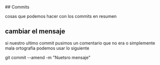 ## Commits

cosas que podemos hacer con los commits en resumen

## cambiar el mensaje

si nuestro ultimo commit pusimos un comentario que no era o simplemente mala ortografia podemos usar lo siguiente

git commit --amend -m "Nuetsro mensaje"

